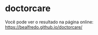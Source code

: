 # doctorcare
Você pode ver o resultado na página online: <a href="https://bealfredo.github.io/doctorcare/" target="blank">https://bealfredo.github.io/doctorcare/<a/>
